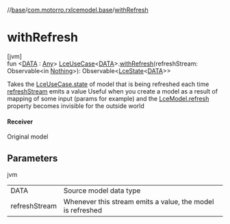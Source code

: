 //[base](../../index.md)/[com.motorro.rxlcemodel.base](index.md)/[withRefresh](with-refresh.md)

# withRefresh

[jvm]\
fun &lt;[DATA](with-refresh.md) : [Any](https://kotlinlang.org/api/latest/jvm/stdlib/kotlin/-any/index.html)&gt; [LceUseCase](-lce-use-case/index.md)&lt;[DATA](with-refresh.md)&gt;.[withRefresh](with-refresh.md)(refreshStream: Observable&lt;in [Nothing](https://kotlinlang.org/api/latest/jvm/stdlib/kotlin/-nothing/index.html)&gt;): Observable&lt;[LceState](-lce-state/index.md)&lt;[DATA](with-refresh.md)&gt;&gt;

Takes the [LceUseCase.state](-lce-use-case/state.md) of model that is being refreshed each time [refreshStream](with-refresh.md) emits a value Useful when you create a model as a result of mapping of some input (params for example) and the [LceModel.refresh](../../../base/com.motorro.rxlcemodel.base/-lce-model/refresh.md) property becomes invisible for the outside world

#### Receiver

Original model

## Parameters

jvm

| | |
|---|---|
| DATA | Source model data type |
| refreshStream | Whenever this stream emits a value, the model is refreshed |
